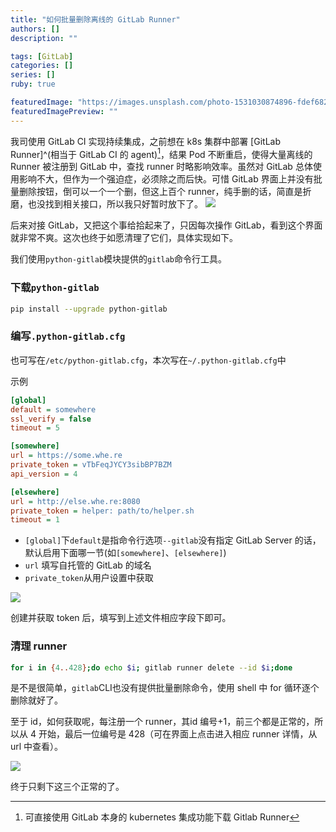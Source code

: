 ```yaml
---
title: "如何批量删除离线的 GitLab Runner"
authors: []
description: ""

tags: [GitLab]
categories: []
series: []
ruby: true

featuredImage: "https://images.unsplash.com/photo-1531030874896-fdef6826f2f7?ixid=MnwxMjA3fDB8MHxwaG90by1wYWdlfHx8fGVufDB8fHx8&ixlib=rb-1.2.1&auto=format&fit=crop&w=1170&q=80"
featuredImagePreview: ""
---
```


我司使用 GitLab CI 实现持续集成，之前想在 k8s 集群中部署 [GitLab Runner]^(相当于 GitLab CI 的 agent)[^1]，结果 Pod 不断重启，使得大量离线的 Runner 被注册到 GitLab 中，查找 runner 时略影响效率。虽然对 GitLab 总体使用影响不大，但作为一个强迫症，必须除之而后快。可惜 GitLab 界面上并没有批量删除按钮，倒可以一个一个删，但这上百个 runner，纯手删的话，简直是折磨，也没找到相关接口，所以我只好暂时放下了。
![](https://tva1.sinaimg.cn/large/008i3skNly1gvctufzs4cj61010l1q3x02.jpg)

后来对接 GitLab，又把这个事给拾起来了，只因每次操作 GitLab，看到这个界面就非常不爽。这次也终于如愿清理了它们，具体实现如下。

我们使用`python-gitlab`模块提供的`gitlab`命令行工具。

### 下载`python-gitlab`

```bash
pip install --upgrade python-gitlab
```

### 编写`.python-gitlab.cfg`

也可写在`/etc/python-gitlab.cfg`，本次写在`~/.python-gitlab.cfg`中

示例
```ini
[global]
default = somewhere
ssl_verify = false
timeout = 5

[somewhere]
url = https://some.whe.re
private_token = vTbFeqJYCY3sibBP7BZM
api_version = 4

[elsewhere]
url = http://else.whe.re:8080
private_token = helper: path/to/helper.sh
timeout = 1
```

- `[global]`下`default`是指命令行选项`--gitlab`没有指定 GitLab Server 的话，默认启用下面哪一节(如`[somewhere]`、`[elsewhere]`)
- `url` 填写自托管的 GitLab 的域名
- `private_token`从用户设置中获取

![](https://tva1.sinaimg.cn/large/008i3skNly1gvcuinung3j30xb0guwff.jpg)

创建并获取 token 后，填写到上述文件相应字段下即可。

### 清理 runner

```bash
for i in {4..428};do echo $i; gitlab runner delete --id $i;done
```
是不是很简单，`gitlab`CLI也没有提供批量删除命令，使用 shell 中 for 循环逐个删除就好了。

至于 id，如何获取呢，每注册一个 runner，其id 编号+1，前三个都是正常的，所以从 4 开始，最后一位编号是 428（可在界面上点击进入相应 runner 详情，从 url 中查看）。

![](https://tva1.sinaimg.cn/large/008i3skNly1gvcuqli9u8j60zr08e3ys02.jpg)

终于只剩下这三个正常的了。

[^1]: 可直接使用 GitLab 本身的 kubernetes 集成功能下载 Gitlab Runner
